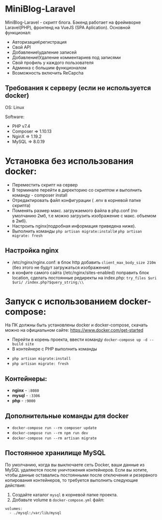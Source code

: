 # MiniBlog-Laravel

MiniBlog-Laravel - скрипт блога. Бэкенд работает на фреймворке Laravel(PHP), фронтенд на VueJS (SPA Aplication).
Основной функционал:
* Авторизация\регистрация
* Свой API
* Добавление\удаление записей
* Добавление\Удаление комментариев под записями
* Свой профиль у каждого пользователя
* Админка с большим функционалом
* Возможность включить ReCapcha

## Требования к серверу (если не используется docker)
OS: Linux

Software: 
  * PHP v7.4
  * Composer => 1.10.13
  * NginX => 1.19.2
  * MySQL => 8.0.19
  
# Установка без использования docker:

* Переместить скрипт на сервер
* В терминале перейти в директорию со скриптом и выполнить команду - composer install
* Отредактировать файл конфигурации ( .env в корневой папке скрипта)
* Поменять размер макс. загружаемого файла в php.conf (по умолчанию 2мб, т.е можно загрузить изображение с макс. объемом в 2мб).
* Настроить nginx(подробная информация приведена ниже).
* Выполнить команды `php artisan migrate:install`и `php artisan migrate: fresh`

## Настройка nginx
* /etc/nginx/nginx.conf: в блок http добавить `client_max_body_size 210m` (без этого не будут загружаться изображения)
* в конфиге самого сайта (/etc/nginx/sites-enabled) поправить блок location, сделать постоянные редиректы на index.php: `try_files $uri $uri/ /index.php?$query_string;\\`


# Запуск с использованием docker-compose:

На ПК должны быть установлены docker и docker-compose, 
скачать можно на официальном сайте: https://www.docker.com/get-started

* Перейти в корень проекта, ввести команду `docker-compose up -d --build site`
* В контейнере с PHP выполнить команды
- `php artisan migrate:install`
- `php artisan migrate: fresh`

## Контейнеры: 
- **nginx** - `:8080`
- **mysql** - `:3306`
- **php** - `:9000`

## Дополнительные команды для docker
- `docker-compose run --rm composer update`
- `docker-compose run --rm npm run dev`
- `docker-compose run --rm artisan migrate` 

## Постоянное хранилище MySQL


По умолчанию, когда вы выключаете сеть Docker, ваши данные из MySQL удаляются после уничтожения контейнеров. Если вы хотите, чтобы данные оставались постоянными после отключения и резервного копирования контейнеров, то требуется выполнить следующие действия:

1. Создайте каталог `mysql` в корневой папке проекта.
2. Добавьте volume в `docker-compose.yml` файл:

```
volumes:
  - ./mysql:/var/lib/mysql
```
